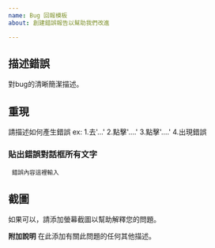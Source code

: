 ```yaml
---
name: Bug 回報模板
about: 創建錯誤報告以幫助我們改進

---
```


## 描述錯誤
對bug的清晰簡潔描述。

## 重現
請描述如何產生錯誤
ex:
1.去'...'
2.點擊'....'
3.點擊'....'
4.出現錯誤

### **貼出錯誤對話框所有文字**
```  錯誤內容這裡輸入  ```

## 截圖
如果可以，請添加螢幕截圖以幫助解釋您的問題。


**附加說明**
在此添加有關此問題的任何其他描述。


